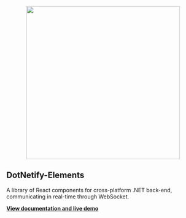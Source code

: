 <p align="center"><img width="400px" src="http://dotnetify.net/content/images/dotnetify-logo.png"></p>

## DotNetify-Elements

A library of React components for cross-platform .NET back-end, communicating in real-time through WebSocket.

[**View documentation and live demo**](http://dotnetify.net/elements)  

